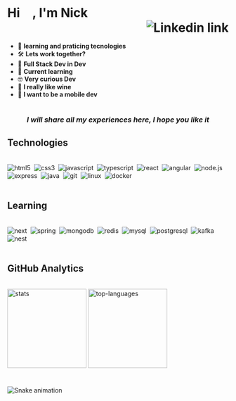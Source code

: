 <h1>Hi 
<img src="https://raw.githubusercontent.com/kaueMarques/kaueMarques/master/hi.gif" height="30px" width="15px">
, I'm Nick
<a style="display: block" href="https://www.linkedin.com/in/nickolassilva/"><img align="right" src="https://img.shields.io/badge/LinkedIn-0077B5?style=for-the-badge&logo=linkedin&logoColor=white" alt="Linkedin link"></a>
</h1>

<br>

- 🚀 **learning and praticing tecnologies** 
- 🛠️ **Lets work together?**
- 🌱 **Full Stack Dev in Dev**
- 🧠 **Current learning**
- 🤓 **Very curious Dev**
- 🍷 **I really like wine**
- 📱 **I want to be a mobile dev**

#
<h3 align="center" ><i>I will share all my experiences here, I hope you like it</i></h3>

## Technologies

<div style="display: inline_block"><br/>
    <img align="center" alt="html5" src="https://img.shields.io/badge/HTML5-E34F26?style=for-the-badge&logo=html5&logoColor=white" />&nbsp;
    <img align="center" alt="css3" src="https://img.shields.io/badge/CSS3-1572B6?style=for-the-badge&logo=css3&logoColor=white" />&nbsp;
    <img align="center" alt="javascript" src="https://img.shields.io/badge/JavaScript-F7DF1E?style=for-the-badge&logo=javascript&logoColor=black" />&nbsp;
    <img align="center" alt="typescript" src="https://img.shields.io/badge/TypeScript-007ACC?style=for-the-badge&logo=typescript&logoColor=white" />&nbsp;
    <img align="center" alt="react" src="https://img.shields.io/badge/React-20232A?style=for-the-badge&logo=react&logoColor=61DAFB" />&nbsp;
    <img align="center" alt="angular" src="https://img.shields.io/badge/Angular-DD0031?style=for-the-badge&logo=angular&logoColor=white" />&nbsp;
    <img align="center" alt="node.js" src="https://img.shields.io/badge/Node.js-43853D?style=for-the-badge&logo=node.js&logoColor=white" />&nbsp;
    <img align="center" alt="express" src="https://img.shields.io/badge/Express.js-404D59?style=for-the-badge" />&nbsp;
    <img align="center" alt="java" src="https://img.shields.io/badge/Java-ED8B00?style=for-the-badge&logo=java&logoColor=white" />&nbsp;
    <img align="center" alt="git" src="https://img.shields.io/badge/GIT-E44C30?style=for-the-badge&logo=git&logoColor=white" />&nbsp;
    <img align="center" alt="linux" src="https://img.shields.io/badge/Linux-FCC624?style=for-the-badge&logo=linux&logoColor=black" />&nbsp;
    <img align="center" alt="docker" src="https://img.shields.io/badge/docker-%230db7ed.svg?style=for-the-badge&logo=docker&logoColor=white" />&nbsp;
</div>
<br>

## Learning
<div style="display: inline_block"><br/>
    <img align="center" alt="next" src="https://img.shields.io/badge/Next-black?style=for-the-badge&logo=next.js&logoColor=white" />&nbsp;
    <img align="center" alt="spring" src="https://img.shields.io/badge/Spring-6DB33F?style=for-the-badge&logo=spring&logoColor=white" />&nbsp;
    <img align="center" alt="mongodb" src="https://img.shields.io/badge/MongoDB-4EA94B?style=for-the-badge&logo=mongodb&logoColor=white" />&nbsp;
    <img align="center" alt="redis" src="https://img.shields.io/badge/redis-%23DD0031.svg?&style=for-the-badge&logo=redis&logoColor=white" />&nbsp;
    <img align="center" alt="mysql" src="https://img.shields.io/badge/MySQL-00000F?style=for-the-badge&logo=mysql&logoColor=white" />&nbsp;
    <img align="center" alt="postgresql" src="https://img.shields.io/badge/PostgreSQL-316192?style=for-the-badge&logo=postgresql&logoColor=white" />&nbsp;
    <img align="center" alt="kafka" src="https://img.shields.io/badge/kafka-000?style=for-the-badge&logo=apachekafka" />&nbsp;
    <img align="center" alt="nest" src="https://img.shields.io/badge/nestjs-%23E0234E.svg?style=for-the-badge&logo=nestjs&logoColor=white" />&nbsp;
</div>
<br>

## GitHub Analytics
<div style="display: inline_block"><br/>
<img style="height: 180px" alt="stats" src="https://github-readme-stats.vercel.app/api?username=NaSilvaNick&show_icons=true&theme=prussian" />
<img style="height: 180px" alt="top-languages" src="https://github-readme-stats.vercel.app/api/top-langs/?username=anuraghazra&theme=prussian&layout=compact" />
</div>

#

![Snake animation](https://github.com/NaSilvaNick/NaSilvaNick/blob/output/github-contribution-grid-snake.svg)
